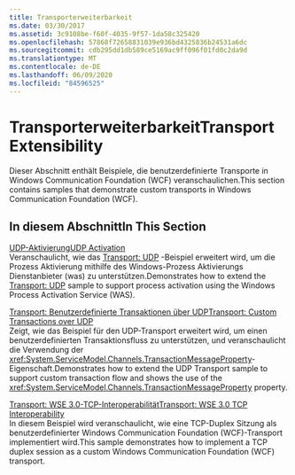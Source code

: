```yaml
---
title: Transporterweiterbarkeit
ms.date: 03/30/2017
ms.assetid: 3c9108be-f60f-4035-9f57-1da58c325420
ms.openlocfilehash: 57868f72658831039e936bd4325836b24531a6dc
ms.sourcegitcommit: cdb295dd1db589ce5169ac9ff096f01fd0c2da9d
ms.translationtype: MT
ms.contentlocale: de-DE
ms.lasthandoff: 06/09/2020
ms.locfileid: "84596525"
---
```

# <a name="transport-extensibility"></a><span data-ttu-id="3d9ae-102">Transporterweiterbarkeit</span><span class="sxs-lookup"><span data-stu-id="3d9ae-102">Transport Extensibility</span></span>
<span data-ttu-id="3d9ae-103">Dieser Abschnitt enthält Beispiele, die benutzerdefinierte Transporte in Windows Communication Foundation (WCF) veranschaulichen.</span><span class="sxs-lookup"><span data-stu-id="3d9ae-103">This section contains samples that demonstrate custom transports in Windows Communication Foundation (WCF).</span></span>  
  
## <a name="in-this-section"></a><span data-ttu-id="3d9ae-104">In diesem Abschnitt</span><span class="sxs-lookup"><span data-stu-id="3d9ae-104">In This Section</span></span>  
 [<span data-ttu-id="3d9ae-105">UDP-Aktivierung</span><span class="sxs-lookup"><span data-stu-id="3d9ae-105">UDP Activation</span></span>](udp-activation.md)  
 <span data-ttu-id="3d9ae-106">Veranschaulicht, wie das [Transport: UDP](transport-udp.md) -Beispiel erweitert wird, um die Prozess Aktivierung mithilfe des Windows-Prozess Aktivierungs Dienstanbieter (was) zu unterstützen.</span><span class="sxs-lookup"><span data-stu-id="3d9ae-106">Demonstrates how to extend the [Transport: UDP](transport-udp.md) sample to support process activation using the Windows Process Activation Service (WAS).</span></span>  
  
 [<span data-ttu-id="3d9ae-107">Transport: Benutzerdefinierte Transaktionen über UDP</span><span class="sxs-lookup"><span data-stu-id="3d9ae-107">Transport: Custom Transactions over UDP</span></span>](transport-custom-transactions-over-udp-sample.md)  
 <span data-ttu-id="3d9ae-108">Zeigt, wie das Beispiel für den UDP-Transport erweitert wird, um einen benutzerdefinierten Transaktionsfluss zu unterstützen, und veranschaulicht die Verwendung der <xref:System.ServiceModel.Channels.TransactionMessageProperty>-Eigenschaft.</span><span class="sxs-lookup"><span data-stu-id="3d9ae-108">Demonstrates how to extend the UDP Transport sample to support custom transaction flow and shows the use of the <xref:System.ServiceModel.Channels.TransactionMessageProperty> property.</span></span>  
  
 [<span data-ttu-id="3d9ae-109">Transport: WSE 3.0-TCP-Interoperabilität</span><span class="sxs-lookup"><span data-stu-id="3d9ae-109">Transport: WSE 3.0 TCP Interoperability</span></span>](transport-wse-3-0-tcp-interoperability.md)  
 <span data-ttu-id="3d9ae-110">In diesem Beispiel wird veranschaulicht, wie eine TCP-Duplex Sitzung als benutzerdefinierter Windows Communication Foundation (WCF)-Transport implementiert wird.</span><span class="sxs-lookup"><span data-stu-id="3d9ae-110">This sample demonstrates how to implement a TCP duplex session as a custom Windows Communication Foundation (WCF) transport.</span></span>
